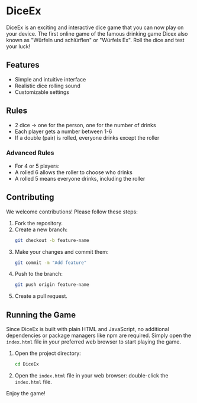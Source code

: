 # DiceEx

DiceEx is an exciting and interactive dice game that you can now play on your device. The first online game of the famous drinking game Dicex also known as "Würfeln und schlürflen" or "Würfels Ex". Roll the dice and test your luck!

## Features

- Simple and intuitive interface
- Realistic dice rolling sound
- Customizable settings

## Rules
- 2 dice -> one for the person, one for the number of drinks
- Each player gets a number between 1-6
- If a double (pair) is rolled, everyone drinks except the roller
### Advanced Rules
- For 4 or 5 players:
- A rolled 6 allows the roller to choose who drinks
- A rolled 5 means everyone drinks, including the roller

## Contributing

We welcome contributions! Please follow these steps:

1. Fork the repository.
2. Create a new branch:
    ```sh
    git checkout -b feature-name
    ```
3. Make your changes and commit them:
    ```sh
    git commit -m "Add feature"
    ```
4. Push to the branch:
    ```sh
    git push origin feature-name
    ```
5. Create a pull request.

## Running the Game

Since DiceEx is built with plain HTML and JavaScript, no additional dependencies or package managers like npm are required. Simply open the `index.html` file in your preferred web browser to start playing the game.

1. Open the project directory:
    ```sh
    cd DiceEx
    ```
2. Open the `index.html` file in your web browser:
    double-click the `index.html` file.

Enjoy the game!
